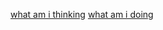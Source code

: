 [what am i thinking](https://bsky.app/profile/edmorrell.com)
[what am i doing](https://www.genome.gov/)


